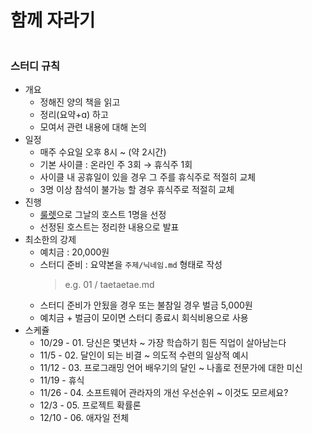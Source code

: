 # 함께 자라기
![]()

### 스터디 규칙
- 개요
  - 정해진 양의 책을 읽고
  - 정리(요약+ɑ) 하고
  - 모여서 관련 내용에 대해 논의
- 일정
  - 매주 수요일 오후 8시 ~ (약 2시간) 
  - 기본 사이클 : 온라인 주 3회 → 휴식주 1회
  - 사이클 내 공휴일이 있을 경우 그 주를 휴식주로 적절히 교체
  - 3명 이상 참석이 불가능 할 경우 휴식주로 적절히 교체
- 진행
  - [룰렛](https://lazygyu.github.io/roulette/)으로 그날의 호스트 1명을 선정
  - 선정된 호스트는 정리한 내용으로 발표
- 최소한의 강제
  - 예치금 : 20,000원
  - 스터디 준비 : 요약본을 `주제/닉네임.md` 형태로 작성
    > e.g. 01 / taetaetae.md
  - 스터디 준비가 안됬을 경우 또는 불참일 경우 벌금 5,000원
  - 예치금 + 벌금이 모이면 스터디 종료시 회식비용으로 사용
- 스케쥴
  - 10/29 - 01. 당신은 몇년차 ~ 가장 학습하기 힘든 직업이 살아남는다
  - 11/5 - 02. 달인이 되는 비결 ~ 의도적 수련의 일상적 예시
  - 11/12 - 03. 프로그래밍 언어 배우기의 달인 ~ 나홀로 전문가에 대한 미신 
  - 11/19 - 휴식
  - 11/26 - 04. 소프트웨어 관라자의 개선 우선순위 ~ 이것도 모르세요?
  - 12/3 - 05. 프로젝트 확률론
  - 12/10 - 06. 애자일 전체